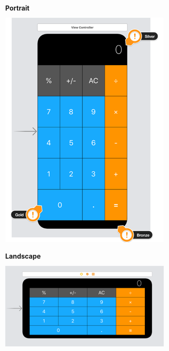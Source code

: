 

## Portrait

![Portrait](Documentation/Portrait.png)

## Landscape
![Landscape](Documentation/Landscape.png)

